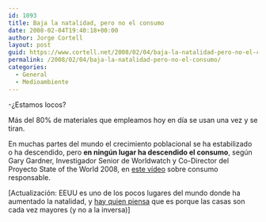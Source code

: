 ```yaml
---
id: 1093
title: Baja la natalidad, pero no el consumo
date: 2008-02-04T19:40:18+00:00
author: Jorge Cortell
layout: post
guid: https://www.cortell.net/2008/02/04/baja-la-natalidad-pero-no-el-consumo/
permalink: /2008/02/04/baja-la-natalidad-pero-no-el-consumo/
categories:
  - General
  - Medioambiente
---
```

-¿Estamos locos?

Más del 80% de materiales que empleamos hoy en dí­a se usan una vez y se tiran.

En muchas partes del mundo el crecimiento poblacional se ha estabilizado o ha descendido, pero **en ningún lugar ha descendido el consumo**, según Gary Gardner, Investigador Senior de Worldwatch y Co-Director del Proyecto State of the World 2008, en <a target="_blank" title="Ví­deo" href="https://www.elabs5.com/c.html?rtr=on&s=lizj,bh6,db,8bu4,6clp,2e5y,6y46">este ví­deo</a> sobre consumo responsable.

[Actualización: EEUU es uno de los pocos lugares del mundo donde ha aumentado la natalidad, y <a title="noticia en el NY Times" target="_blank" href="https://www.nytimes.com/2008/02/01/us/01birth.html?_r=1&ex=1359608400&en=26cb2a42edb73490&ei=5088&partner=rssnyt&emc=rss&oref=slogin">hay quien piensa</a> que es porque las casas son cada vez mayores (y no a la inversa)]